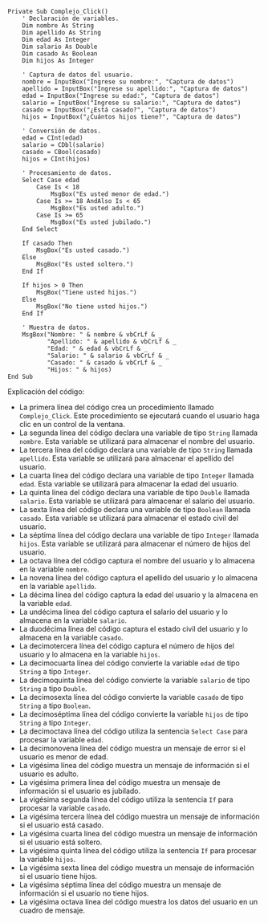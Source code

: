 ```visual basic
Private Sub Complejo_Click()
    ' Declaración de variables.
    Dim nombre As String
    Dim apellido As String
    Dim edad As Integer
    Dim salario As Double
    Dim casado As Boolean
    Dim hijos As Integer

    ' Captura de datos del usuario.
    nombre = InputBox("Ingrese su nombre:", "Captura de datos")
    apellido = InputBox("Ingrese su apellido:", "Captura de datos")
    edad = InputBox("Ingrese su edad:", "Captura de datos")
    salario = InputBox("Ingrese su salario:", "Captura de datos")
    casado = InputBox("¿Está casado?", "Captura de datos")
    hijos = InputBox("¿Cuántos hijos tiene?", "Captura de datos")

    ' Conversión de datos.
    edad = CInt(edad)
    salario = CDbl(salario)
    casado = CBool(casado)
    hijos = CInt(hijos)

    ' Procesamiento de datos.
    Select Case edad
        Case Is < 18
            MsgBox("Es usted menor de edad.")
        Case Is >= 18 AndAlso Is < 65
            MsgBox("Es usted adulto.")
        Case Is >= 65
            MsgBox("Es usted jubilado.")
    End Select

    If casado Then
        MsgBox("Es usted casado.")
    Else
        MsgBox("Es usted soltero.")
    End If

    If hijos > 0 Then
        MsgBox("Tiene usted hijos.")
    Else
        MsgBox("No tiene usted hijos.")
    End If

    ' Muestra de datos.
    MsgBox("Nombre: " & nombre & vbCrLf & _
           "Apellido: " & apellido & vbCrLf & _
           "Edad: " & edad & vbCrLf & _
           "Salario: " & salario & vbCrLf & _
           "Casado: " & casado & vbCrLf & _
           "Hijos: " & hijos)
End Sub
```

Explicación del código:

* La primera línea del código crea un procedimiento llamado `Complejo_Click`. Este procedimiento se ejecutará cuando el usuario haga clic en un control de la ventana.
* La segunda línea del código declara una variable de tipo `String` llamada `nombre`. Esta variable se utilizará para almacenar el nombre del usuario.
* La tercera línea del código declara una variable de tipo `String` llamada `apellido`. Esta variable se utilizará para almacenar el apellido del usuario.
* La cuarta línea del código declara una variable de tipo `Integer` llamada `edad`. Esta variable se utilizará para almacenar la edad del usuario.
* La quinta línea del código declara una variable de tipo `Double` llamada `salario`. Esta variable se utilizará para almacenar el salario del usuario.
* La sexta línea del código declara una variable de tipo `Boolean` llamada `casado`. Esta variable se utilizará para almacenar el estado civil del usuario.
* La séptima línea del código declara una variable de tipo `Integer` llamada `hijos`. Esta variable se utilizará para almacenar el número de hijos del usuario.
* La octava línea del código captura el nombre del usuario y lo almacena en la variable `nombre`.
* La novena línea del código captura el apellido del usuario y lo almacena en la variable `apellido`.
* La décima línea del código captura la edad del usuario y la almacena en la variable `edad`.
* La undécima línea del código captura el salario del usuario y lo almacena en la variable `salario`.
* La duodécima línea del código captura el estado civil del usuario y lo almacena en la variable `casado`.
* La decimotercera línea del código captura el número de hijos del usuario y lo almacena en la variable `hijos`.
* La decimocuarta línea del código convierte la variable `edad` de tipo `String` a tipo `Integer`.
* La decimoquinta línea del código convierte la variable `salario` de tipo `String` a tipo `Double`.
* La decimosexta línea del código convierte la variable `casado` de tipo `String` a tipo `Boolean`.
* La decimoséptima línea del código convierte la variable `hijos` de tipo `String` a tipo `Integer`.
* La decimoctava línea del código utiliza la sentencia `Select Case` para procesar la variable `edad`.
* La decimonovena línea del código muestra un mensaje de error si el usuario es menor de edad.
* La vigésima línea del código muestra un mensaje de información si el usuario es adulto.
* La vigésima primera línea del código muestra un mensaje de información si el usuario es jubilado.
* La vigésima segunda línea del código utiliza la sentencia `If` para procesar la variable `casado`.
* La vigésima tercera línea del código muestra un mensaje de información si el usuario está casado.
* La vigésima cuarta línea del código muestra un mensaje de información si el usuario está soltero.
* La vigésima quinta línea del código utiliza la sentencia `If` para procesar la variable `hijos`.
* La vigésima sexta línea del código muestra un mensaje de información si el usuario tiene hijos.
* La vigésima séptima línea del código muestra un mensaje de información si el usuario no tiene hijos.
* La vigésima octava línea del código muestra los datos del usuario en un cuadro de mensaje.